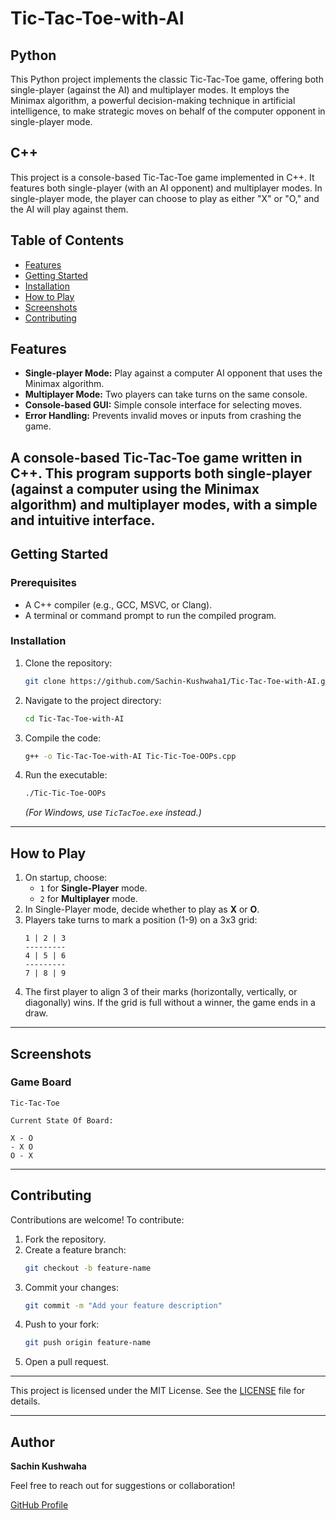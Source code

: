 # Tic-Tac-Toe-with-AI

## Python
This Python project implements the classic Tic-Tac-Toe game, offering both single-player (against the AI) and multiplayer modes. It employs the Minimax algorithm, a powerful decision-making technique in artificial intelligence, to make strategic moves on behalf of the computer opponent in single-player mode.

## C++

This project is a console-based Tic-Tac-Toe game implemented in C++. It features both single-player (with an AI opponent) and multiplayer modes. In single-player mode, the player can choose to play as either "X" or "O," and the AI will play against them.

## Table of Contents
- [Features](#features)
- [Getting Started](#getting-started)
- [Installation](#installation)
- [How to Play](#how-to-play)
- [Screenshots](#screenshots)
- [Contributing](#contributing)

## Features
- **Single-player Mode:** Play against a computer AI opponent that uses the Minimax algorithm.
- **Multiplayer Mode:** Two players can take turns on the same console.
- **Console-based GUI:** Simple console interface for selecting moves.
- **Error Handling:** Prevents invalid moves or inputs from crashing the game.


A console-based **Tic-Tac-Toe** game written in C++. This program supports both single-player (against a computer using the Minimax algorithm) and multiplayer modes, with a simple and intuitive interface.
---

## Getting Started

### Prerequisites
- A C++ compiler (e.g., GCC, MSVC, or Clang).
- A terminal or command prompt to run the compiled program.

### Installation
1. Clone the repository:
   ```bash
   git clone https://github.com/Sachin-Kushwaha1/Tic-Tac-Toe-with-AI.git
   ```
2. Navigate to the project directory:
   ```bash
   cd Tic-Tac-Toe-with-AI
   ```
3. Compile the code:
   ```bash
   g++ -o Tic-Tac-Toe-with-AI Tic-Tic-Toe-OOPs.cpp
   ```
4. Run the executable:
   ```bash
   ./Tic-Tic-Toe-OOPs
   ```
   *(For Windows, use `TicTacToe.exe` instead.)*

---

## How to Play
1. On startup, choose:
   - `1` for **Single-Player** mode.
   - `2` for **Multiplayer** mode.
2. In Single-Player mode, decide whether to play as **X** or **O**.
3. Players take turns to mark a position (1-9) on a 3x3 grid:
   ```
   1 | 2 | 3
   ---------
   4 | 5 | 6
   ---------
   7 | 8 | 9
   ```
4. The first player to align 3 of their marks (horizontally, vertically, or diagonally) wins. If the grid is full without a winner, the game ends in a draw.

---

## Screenshots
### Game Board
```
Tic-Tac-Toe

Current State Of Board:

X - O
- X O
O - X
```

---

## Contributing
Contributions are welcome! To contribute:
1. Fork the repository.
2. Create a feature branch:
   ```bash
   git checkout -b feature-name
   ```
3. Commit your changes:
   ```bash
   git commit -m "Add your feature description"
   ```
4. Push to your fork:
   ```bash
   git push origin feature-name
   ```
5. Open a pull request.

---
This project is licensed under the MIT License. See the [LICENSE](LICENSE) file for details.

---

## Author
**Sachin Kushwaha**

Feel free to reach out for suggestions or collaboration!

[GitHub Profile](https://github.com/Sachin-Kushwaha1)
